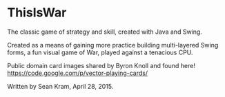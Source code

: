 # ThisIsWar
The classic game of strategy and skill, created with Java and Swing.

Created as a means of gaining more practice building multi-layered Swing
forms, a fun visual game of War, played against a tenacious CPU.

Public domain card images shared by Byron Knoll and found here!
https://code.google.com/p/vector-playing-cards/

Written by Sean Kram, April 28, 2015.
